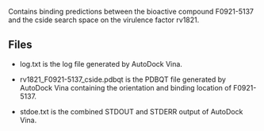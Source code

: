Contains binding predictions between the bioactive compound F0921-5137 and the cside search space on the virulence factor rv1821.

## Files

- log.txt is the log file generated by AutoDock Vina.

- rv1821_F0921-5137_cside.pdbqt is the PDBQT file generated by AutoDock Vina containing the orientation and binding location of F0921-5137.

- stdoe.txt is the combined STDOUT and STDERR output of AutoDock Vina.

